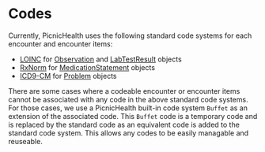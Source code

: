 # Codes
Currently, PicnicHealth uses the following standard code systems for each encounter and encounter items:

* <a target="_blank" href="http://loinc.org/">LOINC</a> for [Observation](#observations) and [LabTestResult](#lab-test-results) objects
* <a target="_blank" href="https://www.nlm.nih.gov/research/umls/rxnorm">RxNorm</a> for [MedicationStatement](#medication-statements) objects
* <a target="_blank" href="http://www.cdc.gov/nchs/icd/icd9cm.htm">ICD9-CM</a> for [Problem](#problems) objects

There are some cases where a codeable encounter or encounter items cannot be associated with any code in the above standard code systems. For those cases, we use a PicnicHealth built-in code system `Buffet` as an extension of the associated code. This `Buffet` code is a temporary code and is replaced by the standard code as an equivalent code is added to the standard code system. This allows any codes to be easily managable and reuseable.
